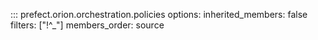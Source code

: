 ::: prefect.orion.orchestration.policies
    options:
      inherited_members: false
      filters: ["!^_"]
      members_order: source
